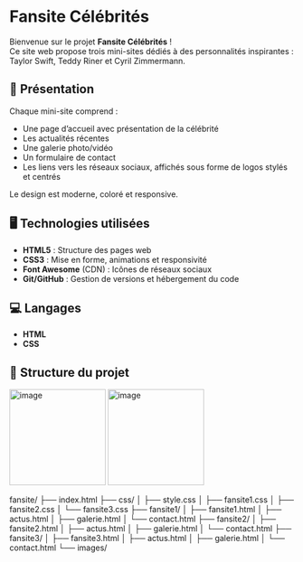 # Fansite Célébrités

Bienvenue sur le projet **Fansite Célébrités** !  
Ce site web propose trois mini-sites dédiés à des personnalités inspirantes : Taylor Swift, Teddy Riner et Cyril Zimmermann.

## 🌟 Présentation

Chaque mini-site comprend :
- Une page d’accueil avec présentation de la célébrité
- Les actualités récentes
- Une galerie photo/vidéo
- Un formulaire de contact
- Les liens vers les réseaux sociaux, affichés sous forme de logos stylés et centrés

Le design est moderne, coloré et responsive.

## 🖥️ Technologies utilisées

- **HTML5** : Structure des pages web
- **CSS3** : Mise en forme, animations et responsivité
- **Font Awesome** (CDN) : Icônes de réseaux sociaux
- **Git/GitHub** : Gestion de versions et hébergement du code

## 💻 Langages

- **HTML**
- **CSS**

## 📁 Structure du projet
<img width="170" alt="image" src="https://github.com/user-attachments/assets/a62e82b5-1303-441c-b4f4-2dab226f5d81" />
<img width="170" alt="image" src="https://github.com/user-attachments/assets/a62e82b5-1303-441c-b4f4-2dab226f5d81" />


fansite/
├── index.html
├── css/
│ ├── style.css
│ ├── fansite1.css
│ ├── fansite2.css
│ └── fansite3.css
├── fansite1/
│ ├── fansite1.html
│ ├── actus.html
│ ├── galerie.html
│ └── contact.html
├── fansite2/
│ ├── fansite2.html
│ ├── actus.html
│ ├── galerie.html
│ └── contact.html
├── fansite3/
│ ├── fansite3.html
│ ├── actus.html
│ ├── galerie.html
│ └── contact.html
└── images/
